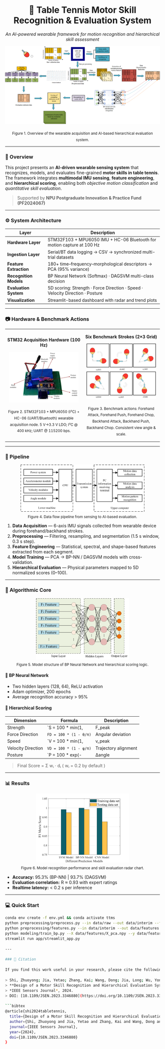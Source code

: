 <!-- 🏓 Table Tennis Motor Skill Recognition & Evaluation System -->
<div align="center">

# 🏓 Table Tennis Motor Skill Recognition & Evaluation System  
*An AI-powered wearable framework for motion recognition and hierarchical skill assessment*

![System Overview](figures/overview.png)
<p align="center">
<sub>Figure 1. Overview of the wearable acquisition and AI-based hierarchical evaluation system.</sub>
</p>

</div>

---

### 🧩 Overview  

This project presents an **AI-driven wearable sensing system** that recognizes, models, and evaluates fine-grained **motor skills in table tennis**.  
The framework integrates **multimodal IMU sensing**, **feature engineering**, and **hierarchical scoring**, enabling both *objective motion classification* and *quantitative skill evaluation*.

> Supported by **NPU Postgraduate Innovation & Practice Fund (PF2024067)**  

---

### ⚙️ System Architecture  

| Layer | Description |
|-------|--------------|
| **Hardware Layer** | STM32F103 + MPU6050 IMU + HC-06 Bluetooth for motion capture at 100 Hz |
| **Ingestion Layer** | Serial/BT data logging → CSV → synchronized multi-trial datasets |
| **Feature Extraction** | 180+ time–frequency–morphological descriptors → PCA (95% variance) |
| **Recognition Models** | BP Neural Network (Softmax) · DAGSVM multi-class decision |
| **Evaluation System** | 5D scoring: Strength · Force Direction · Speed · Velocity Direction · Posture |
| **Visualization** | Streamlit-based dashboard with radar and trend plots |

---

### 📷 Hardware & Benchmark Actions

<table>
<tr>
<td align="center" width="50%">

**STM32 Acquisition Hardware (100 Hz)**
  
<img src="figures/hardware_stm32.png" alt="STM32F103 + MPU6050 + HC-06 hardware photo" width="95%"/>

<sub>Figure 2. STM32F103 + MPU6050 (I²C) + HC-06 (UART/Bluetooth) wearable acquisition node. 5 V→3.3 V LDO; I²C @ 400 kHz; UART @ 115200 bps.</sub>

</td>
<td align="center" width="50%">

**Six Benchmark Strokes (2×3 Grid)**
  
<img src="figures/actions_2x3.png" alt="Six benchmark table-tennis strokes in a 2×3 grid" width="95%"/>

<sub>Figure 3. Benchmark actions: Forehand Attack, Forehand Push, Forehand Chop, Backhand Attack, Backhand Push, Backhand Chop. Consistent view angle & scale.</sub>

</td>
</tr>
</table>












---






### 🧠 Pipeline  


<p align="center">
  <img src="figures/pipeline.png" width="80%">
  <br>
  <sub>Figure 4. Data flow pipeline from sensing to AI-based evaluation.</sub>
</p>



1. **Data Acquisition** — 6-axis IMU signals collected from wearable device during forehand/backhand strokes.  
2. **Preprocessing** — Filtering, resampling, and segmentation (1.5 s window, 0.3 s step).  
3. **Feature Engineering** — Statistical, spectral, and shape-based features extracted from each segment.  
4. **Model Training** — PCA → BP-NN / DAGSVM models with cross-validation.  
5. **Hierarchical Evaluation** — Physical parameters mapped to 5D normalized scores (0–100).  

---

### 🧩 Algorithmic Core  

<p align="center">
  <img src="figures/model_diagram.png" width="60%">
  <br>
  <sub>Figure 5. Model structure of BP Neural Network and hierarchical scoring logic.</sub>
</p>

#### 🧮 BP Neural Network  
- Two hidden layers (128, 64), ReLU activation  
- Adam optimizer, 200 epochs  
- Average recognition accuracy > 95%  

#### 🧩 Hierarchical Scoring  
| Dimension | Formula | Description |
|------------|----------|-------------|
| Strength | `S = 100 * min(1, |F_peak| / F_ref)` | Peak force ratio |
| Force Direction | `FD = 100 * (1 - θ/π)` | Angular deviation |
| Speed | `V = 100 * min(1, |v_peak| / v_ref)` | Speed efficiency |
| Velocity Direction | `VD = 100 * (1 - φ/π)` | Trajectory alignment |
| Posture | `P = 100 * exp(-|Δangle| / σ)` | Stability penalty |
> Final Score = Σ wᵢ · dᵢ ( wᵢ = 0.2 by default )

---

### 📊 Results  

<p align="center">
  <img src="figures/results.png" width="60%">
  <br>
  <sub>Figure 6. Model recognition performance and skill evaluation radar chart.</sub>
</p>




- **Accuracy:** 95.3% (BP-NN) | 93.7% (DAGSVM)  
- **Evaluation correlation:** R ≈ 0.93 with expert ratings  
- **Realtime latency:** < 0.2 s per inference  

---

### 💻 Quick Start  

```bash
conda env create -f env.yml && conda activate ttms
python preprocessing/preprocess.py --in data/raw --out data/interim --fs 100
python preprocessing/features.py --in data/interim --out data/features --win 150 --step 30
python modeling/train_bp.py --X data/features/X_pca.npy --y data/features/y.npy --save runs/bpnn.joblib
streamlit run app/streamlit_app.py

---

### 📖 Citation  

If you find this work useful in your research, please cite the following paper:

> Shi, Zhuoyong; Jia, Yetao; Zhang, Kai; Wang, Dong; Jia, Long; Wu, Yong.  
> **Design of a Motor Skill Recognition and Hierarchical Evaluation System for Table Tennis Players.**  
> *IEEE Sensors Journal*, 2024.  
> DOI: [10.1109/JSEN.2023.3346880](https://doi.org/10.1109/JSEN.2023.3346880)

```bibtex
@article{shi2024tabletennis,
  title={Design of a Motor Skill Recognition and Hierarchical Evaluation System for Table Tennis Players},
  author={Shi, Zhuoyong and Jia, Yetao and Zhang, Kai and Wang, Dong and Jia, Long and Wu, Yong},
  journal={IEEE Sensors Journal},
  year={2024},
  doi={10.1109/JSEN.2023.3346880}
}



